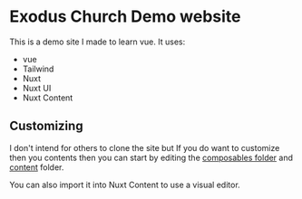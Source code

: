 # Exodus Church Demo website

This is a demo site I made to learn vue.
It uses:
- vue
- Tailwind
- Nuxt
- Nuxt UI
- Nuxt Content

## Customizing
I don't intend for others to clone the site but If you do want to customize then
you contents then you can start by editing the [composables folder](/app/composables)
and [content](/content) folder.

You can also import it into Nuxt Content to use a visual editor.
